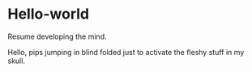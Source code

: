 # Hello-world
Resume developing the mind.


Hello, pips jumping in blind folded just to activate the fleshy stuff in my skull.
